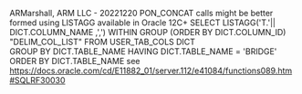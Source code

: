 ARMarshall, ARM LLC - 20221220 
PON_CONCAT calls might be better formed using LISTAGG available in Oracle 12C+
SELECT LISTAGG('T.'|| DICT.COLUMN_NAME ,',') 
WITHIN GROUP (ORDER BY DICT.COLUMN_ID) "DELIM_COL_LIST"
                                     FROM USER_TAB_COLS DICT                                     
                                     GROUP BY DICT.TABLE_NAME 
                                     HAVING DICT.TABLE_NAME = 'BRIDGE'
                                     ORDER BY DICT.TABLE_NAME
see                                     
https://docs.oracle.com/cd/E11882_01/server.112/e41084/functions089.htm#SQLRF30030
